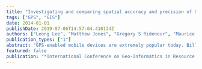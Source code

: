 ```yaml
---
title: "Investigating and comparing spatial accuracy and precision of GPS-enabled devices in middle Tennessee"
tags: ["GPS", "GIS"]
date: 2014-01-01
publishDate: 2019-07-06T14:57:04.410134Z
authors: ["Leong Lee", "Matthew Jones", "Gregory S Ridenour", "Maurice P Testa", "Michael J Wilson"]
publication_types: ["1"]
abstract: "GPS-enabled mobile devices are extremely popular today. Billions of such devices are currently in use. The application and research potentials of these devices are limitless, but how accurate are these devices? The research team used Average Euclidean Error (AEE), Root Mean Square Error (RMSE), and Central Error (CE) to define and calculate the accuracy and precision of twelve popular GPS-enabled mobiles devices in two different geographical regions in Middle Tennessee. Field data were collected, and the results were ranked and compared. A website and related algorithm were developed to facilitate potential future research. In this preliminary study, it was discovered that various mobile devices performed differently in terms of AEE, RMSE, and CE. Their performance also varied in different geographical regions in terms of both (AEE, RMSE, and CE) values and ranking."
featured: false
publication: "*International Conference on Geo-Informatics in Resource Management and Sustainable Ecosystem*"
---
```


